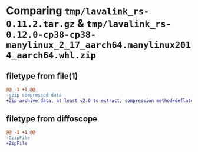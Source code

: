 # Comparing `tmp/lavalink_rs-0.11.2.tar.gz` & `tmp/lavalink_rs-0.12.0-cp38-cp38-manylinux_2_17_aarch64.manylinux2014_aarch64.whl.zip`

## filetype from file(1)

```diff
@@ -1 +1 @@
-gzip compressed data
+Zip archive data, at least v2.0 to extract, compression method=deflate
```

## filetype from diffoscope

```diff
@@ -1 +1 @@
-GzipFile
+ZipFile
```

